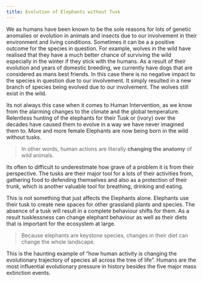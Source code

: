 ```yaml
---
title: Evolution of Elephants without Tusk
---
```


We as humans have been known to be the sole reasons for lots of genetic anomalies or evolution in animals and insects due to our involvement in their environment and living conditions. Sometimes it can be a a positive outcome for the species in question. For example, wolves in the wild have realised that they have a much better chance of surviving the wild especially in the winter if they stick with the humans. As a result of their evolution and years of domestic breeding, we currently have dogs that are considered as mans best friends. In this case there is no negative impact to the species in question due to our involvement. It simply resulted in a new branch of species being evolved due to our involvement. The wolves still exist in the wild.

Its not always this case when it comes to Human Intervention, as we know from the alarming changes to the climate and the global temperature. Relentless hunting of the elephants for their Tusk or (ivory) over the decades have caused them to evolve in a way we have never imagined them to. More and more female Elephants are now being born in the wild without tusks.

> In other words, human actions are literally **changing the anatomy** of wild animals.

Its often to difficult to underestimate how grave of a problem it is from their perspective. The tusks are their major tool for a lots of their activities from, gathering food to defending themselves and also as a protection of their trunk, which is another valuable tool for breathing, drinking and eating.

This is not something that just affects the Elephants alone. Elephants use their tusk to create new spaces for other grassland plants and species. The absence of a tusk will result in a complete behaviour shifts for them. As a result tusklessness can change elephant behaviour as well as their diets that is important for the ecosystem at large.

> Because elephants are keystone species, changes in their diet can change the whole landscape.

This is the haunting example of “how human activity is changing the evolutionary trajectory of species all across the tree of life”. Humans are the most influential evolutionary pressure in history besides the five major mass extinction events.

